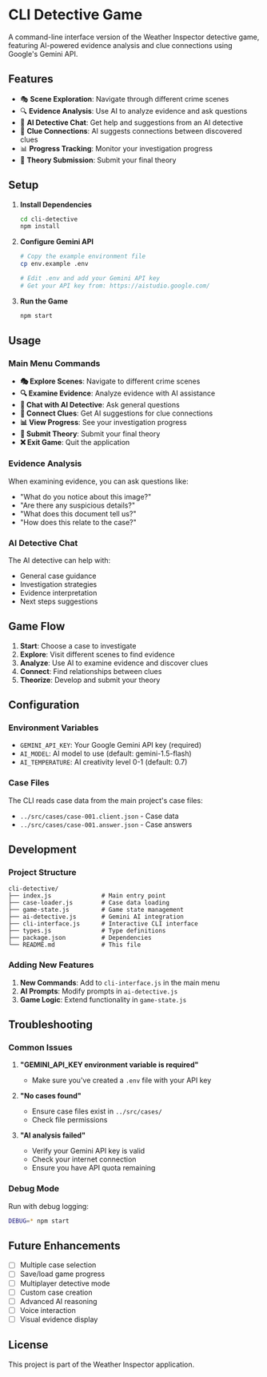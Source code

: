 # CLI Detective Game

A command-line interface version of the Weather Inspector detective game, featuring AI-powered evidence analysis and clue connections using Google's Gemini API.

## Features

- 🎭 **Scene Exploration**: Navigate through different crime scenes
- 🔍 **Evidence Analysis**: Use AI to analyze evidence and ask questions
- 💬 **AI Detective Chat**: Get help and suggestions from an AI detective
- 🔗 **Clue Connections**: AI suggests connections between discovered clues
- 📊 **Progress Tracking**: Monitor your investigation progress
- 📝 **Theory Submission**: Submit your final theory

## Setup

1. **Install Dependencies**
   ```bash
   cd cli-detective
   npm install
   ```

2. **Configure Gemini API**
   ```bash
   # Copy the example environment file
   cp env.example .env
   
   # Edit .env and add your Gemini API key
   # Get your API key from: https://aistudio.google.com/
   ```

3. **Run the Game**
   ```bash
   npm start
   ```

## Usage

### Main Menu Commands

- **🎭 Explore Scenes**: Navigate to different crime scenes
- **🔍 Examine Evidence**: Analyze evidence with AI assistance
- **💬 Chat with AI Detective**: Ask general questions
- **🔗 Connect Clues**: Get AI suggestions for clue connections
- **📊 View Progress**: See your investigation progress
- **📝 Submit Theory**: Submit your final theory
- **❌ Exit Game**: Quit the application

### Evidence Analysis

When examining evidence, you can ask questions like:
- "What do you notice about this image?"
- "Are there any suspicious details?"
- "What does this document tell us?"
- "How does this relate to the case?"

### AI Detective Chat

The AI detective can help with:
- General case guidance
- Investigation strategies
- Evidence interpretation
- Next steps suggestions

## Game Flow

1. **Start**: Choose a case to investigate
2. **Explore**: Visit different scenes to find evidence
3. **Analyze**: Use AI to examine evidence and discover clues
4. **Connect**: Find relationships between clues
5. **Theorize**: Develop and submit your theory

## Configuration

### Environment Variables

- `GEMINI_API_KEY`: Your Google Gemini API key (required)
- `AI_MODEL`: AI model to use (default: gemini-1.5-flash)
- `AI_TEMPERATURE`: AI creativity level 0-1 (default: 0.7)

### Case Files

The CLI reads case data from the main project's case files:
- `../src/cases/case-001.client.json` - Case data
- `../src/cases/case-001.answer.json` - Case answers

## Development

### Project Structure

```
cli-detective/
├── index.js              # Main entry point
├── case-loader.js        # Case data loading
├── game-state.js         # Game state management
├── ai-detective.js       # Gemini AI integration
├── cli-interface.js      # Interactive CLI interface
├── types.js              # Type definitions
├── package.json          # Dependencies
└── README.md             # This file
```

### Adding New Features

1. **New Commands**: Add to `cli-interface.js` in the main menu
2. **AI Prompts**: Modify prompts in `ai-detective.js`
3. **Game Logic**: Extend functionality in `game-state.js`

## Troubleshooting

### Common Issues

1. **"GEMINI_API_KEY environment variable is required"**
   - Make sure you've created a `.env` file with your API key

2. **"No cases found"**
   - Ensure case files exist in `../src/cases/`
   - Check file permissions

3. **"AI analysis failed"**
   - Verify your Gemini API key is valid
   - Check your internet connection
   - Ensure you have API quota remaining

### Debug Mode

Run with debug logging:
```bash
DEBUG=* npm start
```

## Future Enhancements

- [ ] Multiple case selection
- [ ] Save/load game progress
- [ ] Multiplayer detective mode
- [ ] Custom case creation
- [ ] Advanced AI reasoning
- [ ] Voice interaction
- [ ] Visual evidence display

## License

This project is part of the Weather Inspector application.
